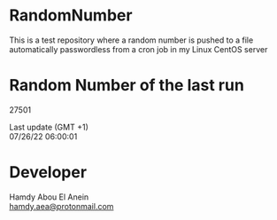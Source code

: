 # RandomNumber    
This is a test repository where a random number is pushed to a file automatically passwordless from a cron job in my Linux CentOS server    
# Random Number of the last run   
27501
      
Last update (GMT +1)    
07/26/22 06:00:01
# Developer    
Hamdy Abou El Anein   
hamdy.aea@protonmail.com
